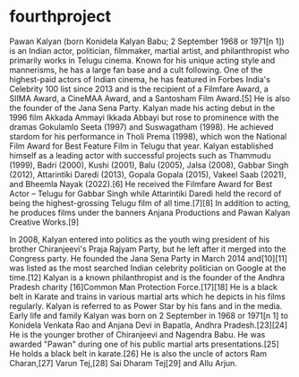 # fourthproject
<head>
  
  Pawan Kalyan (born Konidela Kalyan Babu; 2 September 1968 or 1971[n 1]) is an Indian actor, politician, filmmaker, martial artist, and philanthropist who primarily works in Telugu cinema. Known for his unique acting style and mannerisms, he has a large fan base and a cult following. One of the highest-paid actors of Indian cinema, he has featured in Forbes India's Celebrity 100 list since 2013 and is the recipient of a Filmfare Award, a SIIMA Award, a CineMAA Award, and a Santosham Film Award.[5] He is also the founder of the Jana Sena Party.
<tail>
Kalyan made his acting debut in the 1996 film Akkada Ammayi Ikkada Abbayi but rose to prominence with the dramas Gokulamlo Seeta (1997) and Suswagatham (1998). He achieved stardom for his performance in Tholi Prema (1998), which won the National Film Award for Best Feature Film in Telugu that year. Kalyan established himself as a leading actor with successful projects such
as Thammudu (1999), Badri (2000), Kushi (2001), Balu (2005), Jalsa (2008), Gabbar Singh (2012), Attarintiki Daredi (2013), Gopala Gopala (2015), Vakeel Saab (2021), and Bheemla Nayak
(2022).[6] He received the Filmfare Award for Best Actor – Telugu for Gabbar Singh while Attarintiki Daredi held the record of being the highest-grossing Telugu film of all time.[7][8] In addition to acting, he produces films under the banners Anjana Productions and Pawan Kalyan Creative Works.[9]

In 2008, Kalyan entered into politics as the youth wing president of his brother Chiranjeevi's Praja Rajyam Party, but he left after it merged into the Congress party. He founded the Jana Sena Party in March 2014 and[10][11] was listed as the most searched Indian celebrity politician on Google at the time.[12] Kalyan is a known philanthropist and is the founder of the Andhra Pradesh charity [16]Common Man Protection Force.[17][18] He is a black belt in Karate and trains in various martial arts which he depicts in his films regularly. Kalyan is referred to as Power Star by his fans and in the media.
</tail>
Early life and family
Kalyan was born on 2 September in 1968 or 1971[n 1] to Konidela Venkata Rao and Anjana Devi in Bapatla, Andhra Pradesh.[23][24] He is the younger brother of Chiranjeevi and Nagendra Babu. He was awarded "Pawan" during one of his public martial arts presentations.[25] He holds a black belt in karate.[26] He is also the uncle of actors Ram Charan,[27] Varun Tej,[28] Sai Dharam Tej[29] and Allu Arjun.
</head>
